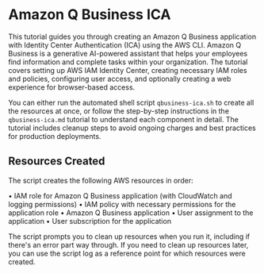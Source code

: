 # Amazon Q Business ICA

This tutorial guides you through creating an Amazon Q Business application with Identity Center Authentication (ICA) using the AWS CLI. Amazon Q Business is a generative AI-powered assistant that helps your employees find information and complete tasks within your organization. The tutorial covers setting up AWS IAM Identity Center, creating necessary IAM roles and policies, configuring user access, and optionally creating a web experience for browser-based access.

You can either run the automated shell script `qbusiness-ica.sh` to create all the resources at once, or follow the step-by-step instructions in the `qbusiness-ica.md` tutorial to understand each component in detail. The tutorial includes cleanup steps to avoid ongoing charges and best practices for production deployments.

## Resources Created

The script creates the following AWS resources in order:

• IAM role for Amazon Q Business application (with CloudWatch and logging permissions)
• IAM policy with necessary permissions for the application role
• Amazon Q Business application
• User assignment to the application
• User subscription for the application

The script prompts you to clean up resources when you run it, including if there's an error part way through. If you need to clean up resources later, you can use the script log as a reference point for which resources were created.
